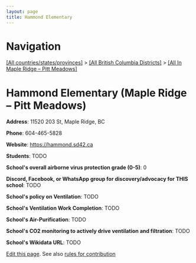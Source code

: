 ```yaml
---
layout: page
title: Hammond Elementary
---
```

# Navigation

[[All countries/states/provinces]](../../..) > [[All British Columbia Districts]](../..) > [[All In Maple Ridge – Pitt Meadows]](..)

# Hammond Elementary (Maple Ridge – Pitt Meadows)

**Address**: 11520 203 St, Maple Ridge, BC

**Phone**: 604-465-5828

**Website**: <https://hammond.sd42.ca>

**Students**: TODO

**School's overall airborne virus protection grade (0-5)**: 0

**Discord, Facebook, or WhatsApp group for discovery/advocacy for THIS school**: TODO

**School's policy on Ventilation**: TODO

**School's Ventilation Work Completion**: TODO

**School's Air-Purification**: TODO

**School's CO2 monitoring to actively drive ventilation and filtration**: TODO

**School's Wikidata URL**: TODO


[Edit this page](https://github.com/ventilate-schools/BC/edit/main/./Maple_Ridge_–_Pitt_Meadows/Hammond_Elementary.md). See also [rules for contribution](../../../contribution-rules/)